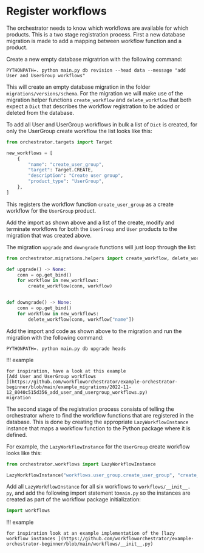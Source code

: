 # Register workflows

The orchestrator needs to know which workflows are available for which
products.  This is a two stage registration process. First a new database
migration is made to add a mapping between workflow function and a product.

Create a new empty database migratrion with the following command:

```shell
PYTHONPATH=. python main.py db revision --head data --message "add User and UserGroup workflows"
```

This will create an empty database migration in the folder
`migrations/versions/schema`. For the migration we will make use of the
migration helper functions `create_workflow` and `delete_workflow` that both
expect a `Dict` that describes the workflow registration to be added or deleted
from the database.

To add all User and UserGroup workflows in bulk a list of `Dict` is created,
for only the UserGroup create workflow the list looks like this:

```python
from orchestrator.targets import Target

new_workflows = [
    {
        "name": "create_user_group",
        "target": Target.CREATE,
        "description": "Create user group",
        "product_type": "UserGroup",
    },
]
```

This registers the workflow function `create_user_group` as a create workflow
for the `UserGroup` product.

Add the import as shown above and a list of the create, modify and terminate workflows for both the
`UserGroup` and `User` products to the migration that was created above.

The migration `upgrade` and `downgrade` functions will just loop through the
list:

```python
from orchestrator.migrations.helpers import create_workflow, delete_workflow

def upgrade() -> None:
    conn = op.get_bind()
    for workflow in new_workflows:
        create_workflow(conn, workflow)


def downgrade() -> None:
    conn = op.get_bind()
    for workflow in new_workflows:
        delete_workflow(conn, workflow["name"])
```

Add the import and code as shown above to the migration and run the migration with the following command:

```shell
PYTHONPATH=. python main.py db upgrade heads
```

!!! example

    for inspiration, have a look at this example 
    [Add User and UserGroup workflows
    ](https://github.com/workfloworchestrator/example-orchestrator-beginner/blob/main/example_migrations/2022-11-12_8040c515d356_add_user_and_usergroup_workflows.py)
    migration


The second stage of the registration process consists of telling the
orchestrator where to find the workflow functions that are registered in the
database. This is done by creating the appropriate `LazyWorkflowInstance`
instance that maps a workflow function to the Python package where it is
defined.

For example, the `LazyWorkflowInstance` for the `UserGroup` create workflow
looks like this:

```python
from orchestrator.workflows import LazyWorkflowInstance

LazyWorkflowInstance("workflows.user_group.create_user_group", "create_user_group")
```

Add all `LazyWorkflowInstance` for all six workflows to `workflows/__init__.
py`, and add the following import statement to`main.py` so the instances are
created as part of the workflow package initialization:

```python
import workflows
```

!!! example

    for inspiration look at an example implementation of the [lazy
    workflow instances ](https://github.com/workfloworchestrator/example-orchestrator-beginner/blob/main/workflows/__init__.py)
